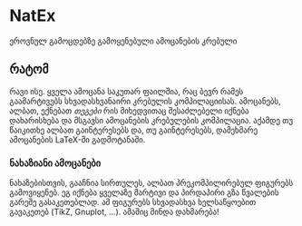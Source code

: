 # NatEx

ეროვნულ გამოცდებზე გამოყენებული ამოცანების კრებული

## რატომ

რავი ისე. ყველა ამოცანა საკუთარ ფაილშია, რაც ბევრ რამეს გაამარტივებს სხვადასხვანაირი კრებულის კომპილაციისას. ამოცანებს, ალბათ, ექნებათ _თეგები_ რის მიხედვითაც შესაძლებელი იქნება დახარისხება და მსგავსი ამოცანების კრებულების კომპილაცია. აქამდე თუ წაიკითხე ალბათ გაინტერესებს და, თუ გაინტერესებს, დამეხმარე ამოცანების LaTeX-ში გადმოტანაში.

### ნახაზიანი ამოცანები

ნახაზებისთვის, გააჩნია სირთულეს, ალბათ პრეკომპილირებულ ფიგურებს გამოვიყენებ. ეგ იქნება ყველაზე მარტივი და პირდაპირი გზა წვალების გარეშე გასაკეთებლად. ამ ფიგურებს სხვადასხვა ხელსაწყოებით გავაკეთებ (TikZ, Gnuplot, ...). ამაშიც მინდა დახმარება!
